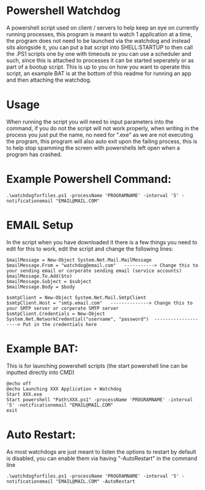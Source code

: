 # Powershell Watchdog
A powershell script used on client / servers to help keep an eye on currently running processes, this program is meant to watch 1 application at a time, the program does not need to be launched via the watchdog and instead sits alongside it, you can put a bat script into SHELL:STARTUP to then call the .PS1 scripts one by one with timeouts or you can use a scheduler and such, since this is attached to processes it can be started seperately or as part of a bootup script. This is up to you on how you want to operate this script, an example BAT is at the bottom of this readme for running an app and then attaching the watchdog.

# Usage
When running the script you will need to input parameters into the command, if you do not the script will not work properly, when writing in the process you just put the name, no need for ".exe" as we are not executing the program, this program will also auto exit upon the failing process, this is to help stop spamming the screen with powershells left open when a program has crashed.

# Example Powershell Command:
	.\watchdogforfiles.ps1 -processName 'PROGRAMNAME' -interval '5' -notificationemail "EMAIL@MAIL.COM"

# EMAIL Setup
In the script when you have downloaded it there is a few things you need to edit for this to work, edit the script and change the following lines:

	$mailMessage = New-Object System.Net.Mail.MailMessage
	$mailMessage.From = "watchdog@email.com"   -----------> Change this to your sending email or corperate sending email (service accounts)
	$mailMessage.To.Add($to)
	$mailMessage.Subject = $subject
	$mailMessage.Body = $body

	$smtpClient = New-Object System.Net.Mail.SmtpClient
	$smtpClient.Host = "smtp.email.com"   --------------> Change this to your SMTP server or corperate SMTP server
	$smtpClient.Credentials = New-Object System.Net.NetworkCredential("username", "password")  --------------------> Put in the credentials here

# Example BAT:
This is for launching powershell scripts (the start powershell line can be inputted directly into CMD)

	@echo off
	@echo Launching XXX Application + Watchdog
	Start XXX.exe
	Start powershell "Path\XXX.ps1" -processName 'PROGRAMNAME' -interval '5' -notificationemail "EMAIL@MAIL.COM"
	exit
	
# Auto Restart:
As most watchdogs are just meant to listen the options to restart by default is disabled, you can enable them via having "-AutoRestart" in the command line

	.\watchdogforfiles.ps1 -processName 'PROGRAMNAME' -interval '5' -notificationemail "EMAIL@MAIL.COM" -AutoRestart
